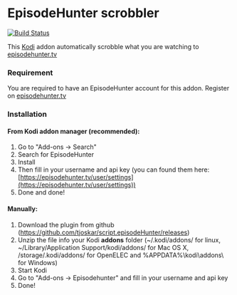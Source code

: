 # EpisodeHunter scrobbler

[![Build Status](https://travis-ci.org/tjoskar/script.episodeHunter.svg?branch=helix)](https://travis-ci.org/tjoskar/script.episodeHunter)

This [Kodi](http://kodi.tv/) addon automatically scrobble what you are watching to [episodehunter.tv](https://episodehunter.tv)

### Requirement

You are required to have an EpisodeHunter account for this addon.
Register on [episodehunter.tv](https://episodehunter.tv)

### Installation

#### From Kodi addon manager (recommended):

1.  Go to "Add-ons -> Search"
2.  Search for EpisodeHunter
3.  Install
4.  Then fill in your username and api key (you can found them here: [https://episodehunter.tv/user/settings](https://episodehunter.tv/user/settings))
5.  Done and done!

#### Manually:

1.  Download the plugin from github (https://github.com/tjoskar/script.episodeHunter/releases)
2.  Unzip the file info your Kodi **addons** folder (~/.kodi/addons/ for linux, ~/Library/Application Support/kodi/addons/ for Mac OS X, /storage/.kodi/addons/ for OpenELEC and %APPDATA%\kodi\addons\ for Windows)
3.  Start Kodi
4.  Go to "Add-ons -> Episodehunter" and fill in your username and api key
5.  Done!
